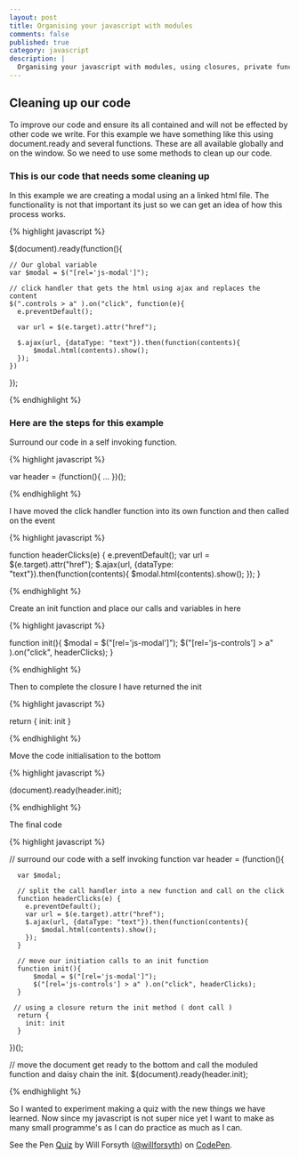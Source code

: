 ```yaml
---
layout: post
title: Organising your javascript with modules
comments: false
published: true
category: javascript
description: |
  Organising your javascript with modules, using closures, private functions and init.
---
```


## Cleaning up our code

To improve our code and ensure its all contained and will not be effected by other code we write. For this example we have something like this using document.ready and several functions. These are all available globally and on the window. So we need to use some methods to clean up our code.

### This is our code that needs some cleaning up

In this example we are creating a modal using an a linked html file. The functionality is not that important its just so we can get an idea of how this process works.

{% highlight javascript %}

  $(document).ready(function(){

    // Our global variable
    var $modal = $("[rel='js-modal']");

    // click handler that gets the html using ajax and replaces the content
    $(".controls > a" ).on("click", function(e){
      e.preventDefault();

      var url = $(e.target).attr("href");

      $.ajax(url, {dataType: "text"}).then(function(contents){
          $modal.html(contents).show();
      });
    })

  });

{% endhighlight %}


### Here are the steps for this example

Surround our code in a self invoking function.

{% highlight javascript %}

var header = (function(){
  ...
})();

{% endhighlight %}


I have moved the click handler function into its own function and then called on the event

{% highlight javascript %}

function headerClicks(e) {
  e.preventDefault();
  var url = $(e.target).attr("href");
  $.ajax(url, {dataType: "text"}).then(function(contents){
      $modal.html(contents).show();
  });
}

{% endhighlight %}

Create an init function and place our calls and variables in here

{% highlight javascript %}

function init(){
    $modal = $("[rel='js-modal']");
    $("[rel='js-controls'] > a" ).on("click", headerClicks);
}

{% endhighlight %}

Then to complete the closure I have returned the init

{% highlight javascript %}

return {
  init: init
}

{% endhighlight %}

Move the code initialisation to the bottom

{% highlight javascript %}

(document).ready(header.init);

{% endhighlight %}

The final code

{% highlight javascript %}

  // surround our code with a self invoking function
  var header = (function(){

      var $modal;

      // split the call handler into a new function and call on the click
      function headerClicks(e) {
        e.preventDefault();
        var url = $(e.target).attr("href");
        $.ajax(url, {dataType: "text"}).then(function(contents){
            $modal.html(contents).show();
        });
      }

      // move our initiation calls to an init function
      function init(){
          $modal = $("[rel='js-modal']");
          $("[rel='js-controls'] > a" ).on("click", headerClicks);
      }

     // using a closure return the init method ( dont call )
      return {
        init: init
      }

  })();


  // move the document get ready to the bottom and call the moduled function and daisy chain the init.
  $(document).ready(header.init);

{% endhighlight %}


So I wanted to experiment making a quiz with the new things we have learned. Now since my javascript is not super nice yet I want to make as many small programme's as I can do practice as much as I can. 

<p data-height="265" data-theme-id="0" data-slug-hash="EyGRBP" data-default-tab="html" data-user="willforsyth" data-embed-version="2" class="codepen">See the Pen <a href="http://codepen.io/willforsyth/pen/EyGRBP/">Quiz</a> by Will Forsyth (<a href="http://codepen.io/willforsyth">@willforsyth</a>) on <a href="http://codepen.io">CodePen</a>.</p>
<script async src="//assets.codepen.io/assets/embed/ei.js"></script>
